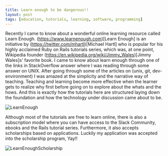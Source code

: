 ```yaml
---
title: Learn enough to be dangerous!!
layout: post
tags: [education, tutorials, learning, software, programming]
---
```


Recently I came to know about a wonderful online learning resource called Learn Enough. (https://www.learnenough.com)[Learn Enough] is an initiative by (https://twitter.com/mhartl)[Michael Hartl] who is popular for his highly acclaimed Ruby on Rails tutorials series, which was, at one point, Wikipedia founder (https://en.wikipedia.org/wiki/Jimmy_Wales)[Jimmy Wales]s' favorite book. I came to know about learn enough through one of the links in StackOverflow answer where I was reading through some answer on UNIX. After going through some of the articles on (unix, git, dev-environment) I was amazed at the simplicity and the narrative way of teaching. Teaching and learning become more effective when the learner gets to realize why first before going on to explore about the whats and the hows. And this is exactly how the tutorials here are structured laying down the foundation and how the technology under discussion came about to be.

![LearnEnough](https://sudipbhandari126.github.io/resources/learn_enough_screen.png "learnEnough")


Although most of the tutorials are free to learn online, there is also a subscription model where you can have access to the Slack Community, ebooks and the Rails tutorial series. Furthermore, it also accepts scholarships based on applications. Luckily my application was accepted into the scholarship program, Yay!!

![LearnEnoughScholarship](https://sudipbhandari126.github.io/resources/learn_enough_scholarship.jpg "LearnEnoughScholarship")

